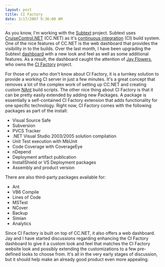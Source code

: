 ```yaml
---
layout: post
title: CI Factory
date: 3/17/2007 9:36:00 AM
---
```


As you know, I'm working with the [Subtext](http://www.subtextproject.com/) project. Subtext uses [CruiseControl.NET](http://confluence.public.thoughtworks.org/display/CCNET/Welcome+to+CruiseControl.NET) (CC.NET) as it's [continuous integration](http://confluence.public.thoughtworks.org/display/CCNET/What+is+Continuous+Integration) (CI) build system. One of the nice features of CC.NET is the web dashboard that provides the visibility in to the builds. Over the last month, I have been upgrading the Subtext [dashboard](http://build.subtextproject.com/ccnet/) with a new look and feel as well as some additional features. As a result, the dashboard caught the attention of [Jay Flowers](http://jayflowers.com/), who owns the [CI Factory](http://jay.flowers.googlepages.com/cifactory) project.

For those of you who don't know about CI Factory, it is a turnkey solution to provide a working CI server in just a few minutes. It's a great concept that removes a lot of the complex work of setting up CC.NET and creating custom [NAnt](http://nant.sourceforge.net/) build scripts. The other nice thing about CI Factory is that it can be pretty easily extended by adding new Packages. A package is essentially a self-contained CI Factory extension that adds functionality for one specific technology. Right now, CI Factory comes with the following packages as part of the install:

*   Visual Source Safe
*   Subversion
*   PVCS Tracker
*   .NET Visual Studio 2003/2005 solution compilation
*   Unit Test execution with MbUnit
*   Code Coverage with CoverageEye
*   nDepend
*   Deployment artifact publication
*   InstallShield or VS Deployment packages
*   Assembly and product version 

There are also third-party packages available for:

*   Ant
*   VB6 Compile
*   Lines of Code
*   MSTest
*   NCover
*   Backup
*   Simian
*   Analytics 

Since CI Factory is built on top of CC.NET, it also offers a web dashboard. Jay and I have started discussions regarding enhancing the CI Factory dashboard to give it a custom look and feel that matches the CI Factory website look and possibly extending the customizations to a few pre-defined looks to choose from. It's all in the very early stages of discussion, but it should help make an already good product even more appealing.
